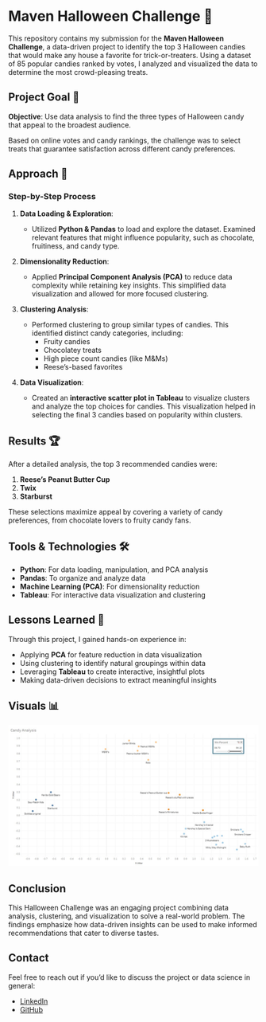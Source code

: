 # Maven Halloween Challenge 🎃

This repository contains my submission for the **Maven Halloween Challenge**, a data-driven project to identify the top 3 Halloween candies that would make any house a favorite for trick-or-treaters. Using a dataset of 85 popular candies ranked by votes, I analyzed and visualized the data to determine the most crowd-pleasing treats. 

## Project Goal 🥅

**Objective**: Use data analysis to find the three types of Halloween candy that appeal to the broadest audience. 

Based on online votes and candy rankings, the challenge was to select treats that guarantee satisfaction across different candy preferences.

## Approach 🚀

### Step-by-Step Process
1. **Data Loading & Exploration**: 
   - Utilized **Python & Pandas** to load and explore the dataset. Examined relevant features that might influence popularity, such as chocolate, fruitiness, and candy type.
  
2. **Dimensionality Reduction**:
   - Applied **Principal Component Analysis (PCA)** to reduce data complexity while retaining key insights. This simplified data visualization and allowed for more focused clustering.
  
3. **Clustering Analysis**:
   - Performed clustering to group similar types of candies. This identified distinct candy categories, including:
     - Fruity candies
     - Chocolatey treats
     - High piece count candies (like M&Ms)
     - Reese’s-based favorites

4. **Data Visualization**:
   - Created an **interactive scatter plot in Tableau** to visualize clusters and analyze the top choices for candies. This visualization helped in selecting the final 3 candies based on popularity within clusters.

## Results 🏆

After a detailed analysis, the top 3 recommended candies were:
1. **Reese’s Peanut Butter Cup**
2. **Twix**
3. **Starburst**

These selections maximize appeal by covering a variety of candy preferences, from chocolate lovers to fruity candy fans.

## Tools & Technologies 🛠

- **Python**: For data loading, manipulation, and PCA analysis
- **Pandas**: To organize and analyze data
- **Machine Learning (PCA)**: For dimensionality reduction
- **Tableau**: For interactive data visualization and clustering

## Lessons Learned 📘

Through this project, I gained hands-on experience in:
- Applying **PCA** for feature reduction in data visualization
- Using clustering to identify natural groupings within data
- Leveraging **Tableau** to create interactive, insightful plots
- Making data-driven decisions to extract meaningful insights

## Visuals 📊

![Tableau Scatter Plot](https://github.com/MJshah001/Maven-Halloween-Challenge/blob/main/Tableau%20Scatterplot%20clustered.jpg)  


## Conclusion

This Halloween Challenge was an engaging project combining data analysis, clustering, and visualization to solve a real-world problem. The findings emphasize how data-driven insights can be used to make informed recommendations that cater to diverse tastes.

## Contact

Feel free to reach out if you’d like to discuss the project or data science in general:
- [LinkedIn](https://www.linkedin.com/in/monil09)
- [GitHub](https://github.com/MJshah001)

